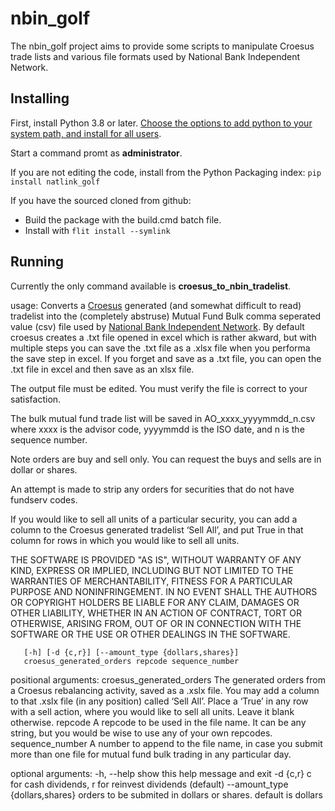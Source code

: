 # nbin_golf

The  nbin_golf project aims to provide some scripts to manipulate Croesus trade lists and various file formats used by National Bank Independent Network.

## Installing

First, install Python   3.8 or later.  [Choose the options to add python to your system path, and install for all users](https://docs.python.org/3.8/using/windows.html).


Start a command promt as **administrator**.

If you are not editing the code, install from the Python Packaging index:
`pip install natlink_golf`

If you have the sourced cloned from github:
- Build the package with the build.cmd batch file.
- Install with `flit install --symlink`


## Running 

Currently the only command available is **croesus_to_nbin_tradelist**.


usage: Converts a [Croesus](https://www.croesus.com/) generated (and somewhat difficult to read)  tradelist into the (completely abstruse) Mutual Fund Bulk comma seperated value (csv) file
used by [National Bank Independent Network](https://www.nbin.ca/).  By default croesus creates a .txt file opened in excel which is rather akward, but with multiple steps you can save the .txt file as a .xlsx file when you performa the save step in excel.   If you forget and save as a .txt file,  you can open the .txt file in excel and then save as an xlsx file.

The output file must be edited.  You must verify the file is correct to your satisfaction. 

 
The bulk mutual fund trade list will be saved in AO_xxxx_yyyymmdd_n.csv where
xxxx is the advisor code, yyyymmdd is the ISO date, and n is the sequence number.  

Note orders are buy and sell only.  You can request the buys and sells are in dollar or shares.

An attempt is made to strip any orders for securities that do not have fundserv codes.

If you would like to sell all units of a  particular security, you can add a column to the Croesus
generated tradelist ‘Sell All’, and put True in that column for rows in which you would like to sell all units.

THE SOFTWARE IS PROVIDED "AS IS", WITHOUT WARRANTY OF ANY KIND, EXPRESS OR IMPLIED, INCLUDING BUT NOT LIMITED TO THE WARRANTIES OF MERCHANTABILITY, FITNESS FOR A PARTICULAR PURPOSE AND NONINFRINGEMENT. IN NO EVENT SHALL THE AUTHORS OR COPYRIGHT HOLDERS BE LIABLE FOR ANY CLAIM, DAMAGES OR OTHER LIABILITY, WHETHER IN AN ACTION OF CONTRACT, TORT OR OTHERWISE, ARISING FROM, OUT OF OR IN CONNECTION WITH THE SOFTWARE OR THE USE OR OTHER DEALINGS IN THE SOFTWARE.

       [-h] [-d {c,r}] [--amount_type {dollars,shares}]
       croesus_generated_orders repcode sequence_number

positional arguments:
  croesus_generated_orders
                        The generated orders from a Croesus rebalancing
                        activity, saved as a .xslx file. You may add a column
                        to that .xslx file (in any position) called ‘Sell
                        All’. Place a ‘True’ in any row with a sell action,
                        where you would like to sell all units. Leave it blank
                        otherwise.
  repcode               A repcode to be used in the file name. It can be any
                        string, but you would be wise to use any of your own
                        repcodes.
  sequence_number       A number to append to the file name, in case you
                        submit more than one file for mutual fund bulk trading
                        in any particular day.

optional arguments:
  -h, --help            show this help message and exit
  -d {c,r}              c for cash dividends, r for reinvest dividends
                        (default)
  --amount_type {dollars,shares}
                        orders to be submited in dollars or shares. default is
                        dollars

